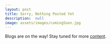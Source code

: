 ```yaml
---
layout: post
title: Sorry, Nothing Posted Yet
description:  null
image: assets/images/comingSoon.jpg
---
```


Blogs are on the way! Stay tuned for more [content](alizasamad.github.io/BLOG#1). 

